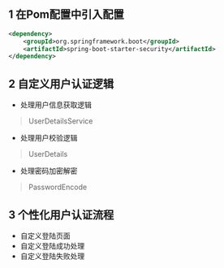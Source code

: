 ## 1 在Pom配置中引入配置
```xml
<dependency>
    <groupId>org.springframework.boot</groupId>
    <artifactId>spring-boot-starter-security</artifactId>
</dependency>
```

## 2 自定义用户认证逻辑
- 处理用户信息获取逻辑
> UserDetailsService
- 处理用户校验逻辑
> UserDetails
- 处理密码加密解密
> PasswordEncode

## 3 个性化用户认证流程
- 自定义登陆页面
- 自定义登陆成功处理
- 自定义登陆失败处理
